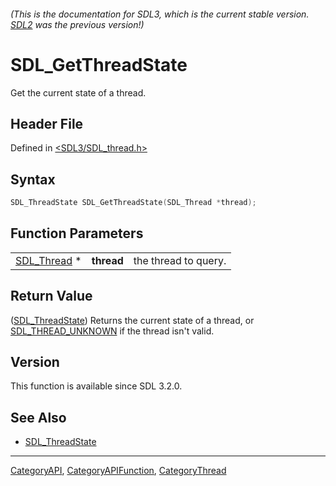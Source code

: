 ###### (This is the documentation for SDL3, which is the current stable version. [SDL2](https://wiki.libsdl.org/SDL2/) was the previous version!)
# SDL_GetThreadState

Get the current state of a thread.

## Header File

Defined in [<SDL3/SDL_thread.h>](https://github.com/libsdl-org/SDL/blob/main/include/SDL3/SDL_thread.h)

## Syntax

```c
SDL_ThreadState SDL_GetThreadState(SDL_Thread *thread);
```

## Function Parameters

|                            |            |                      |
| -------------------------- | ---------- | -------------------- |
| [SDL_Thread](SDL_Thread) * | **thread** | the thread to query. |

## Return Value

([SDL_ThreadState](SDL_ThreadState)) Returns the current state of a thread,
or [SDL_THREAD_UNKNOWN](SDL_THREAD_UNKNOWN) if the thread isn't valid.

## Version

This function is available since SDL 3.2.0.

## See Also

- [SDL_ThreadState](SDL_ThreadState)

----
[CategoryAPI](CategoryAPI), [CategoryAPIFunction](CategoryAPIFunction), [CategoryThread](CategoryThread)

